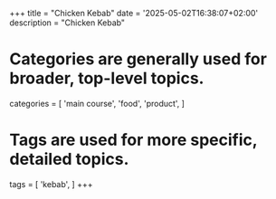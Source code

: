 +++
title = "Chicken Kebab"
date = '2025-05-02T16:38:07+02:00'
description = "Chicken Kebab"
# Categories are generally used for broader, top-level topics.
categories = [
 'main course',
 'food',
 'product',
]
# Tags are used for more specific, detailed topics.
tags = [
 'kebab',
]
+++
